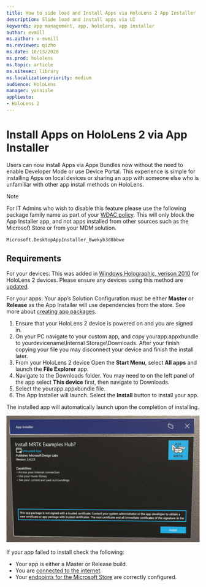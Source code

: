 ```yaml
---
title: How to side load and Install Apps via HoloLens 2 App Installer
description: Slide load and install apps via UI
keywords: app management, app, hololens, app installer
author: evmill
ms.author: v-evmill
ms.reviewer: qizho
ms.date: 10/13/2020
ms.prod: hololens
ms.topic: article
ms.sitesec: library
ms.localizationpriority: medium
audience: HoloLens
manager: yannisle
appliesto:
- HoloLens 2
---
```


# Install Apps on HoloLens 2 via App Installer

Users can now install Apps via Appx Bundles now without the need to enable Developer Mode or use Device Portal. This experience is simple for installing Apps on local devices or sharing an app with someone else who is unfamiliar with other app install methods on HoloLens. 

> [!NOTE]
> For IT Admins who wish to disable this feature please use the following package family name as part of your [WDAC policy](windows-defender-application-control-wdac.md). This will only block the App Installer app, and not apps installed from other sources such as the Microsoft Store or from your MDM solution.
```
Microsoft.DesktopAppInstaller_8wekyb3d8bbwe
```

## Requirements
For your devices: This was added in [Windows Holographic, verison 2010](hololens-release-notes.md#windows-holographic-version-2010) for HoloLens 2 devices. Please ensure any devices using this method are [updated](hololens-update-hololens.md). 

For your apps: Your app’s Solution Configuration must be either **Master** or **Release** as the App Installer will use dependencies from the store. See more about [creating app packages](https://docs.microsoft.com/windows/msix/app-installer/create-appinstallerfile-vs).

1.	Ensure that your HoloLens 2 device is powered on and you are signed in.
1.	On your PC navigate to your custom app, and copy yourapp.appxbundle to yourdevicename\Internal Storage\Downloads. 
    After your finish copying your file you may disconnect your device and finish the install later.
1.	From your HoloLens 2 device Open the **Start Menu**, select **All apps** and launch the **File Explorer** app.
1.	Navigate to the Downloads folder. You may need to on the left panel of the app select **This device** first, then navigate to Downloads.
1.	Select the yourapp.appxbundle file. 
1.	The App Installer will launch. Select the **Install** button to install your app. 

The installed app will automatically launch upon the completion of installing. 

![Installing MRTK Examples via App Installer](images/hololens-app-installer-picture.jpg)

If your app failed to install check the following:
-	Your app is either a Master or Release build.
-	You are [connected to the internet](hololens-network.md).
-	Your [endpoints for the Microsoft Store](hololens-offline.md) are correctly configured.  

